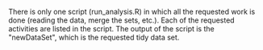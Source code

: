 
There is only one script (run_analysis.R) in which all the requested work is done (reading the data, merge the sets, etc.). Each of the requested activities are listed in the script.
The output of the script is the "newDataSet", which is the requested tidy data set.